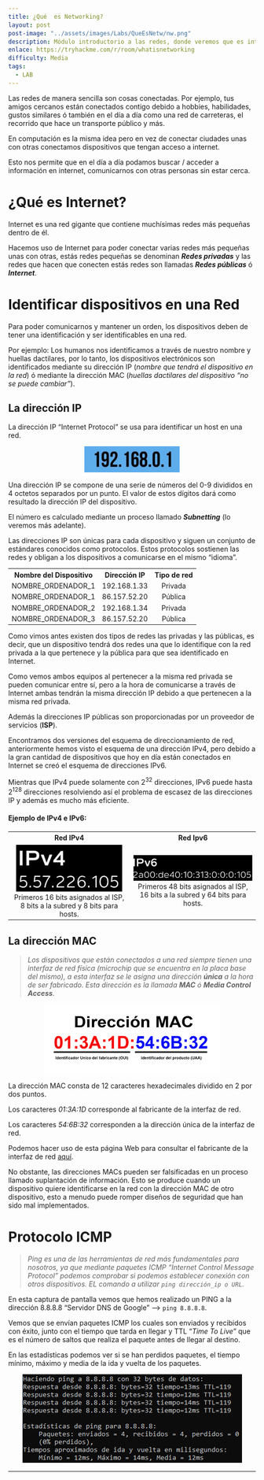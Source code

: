 ```yaml
---
title: ¿Qué  es Networking?
layout: post
post-image: "../assets/images/Labs/QueEsNetw/nw.png"
description: Módulo introductorio a las redes, donde veremos que es internet, los tipos de direcciones IP que existe, como diferenciarlas, la dirección MAC, entre otras cosas.
enlace: https://tryhackme.com/r/room/whatisnetworking
difficulty: Media
tags: 
  - LAB
---
```


Las redes de manera sencilla son cosas conectadas. Por ejemplo, tus amigos cercanos están conectados contigo debido a hobbies, habilidades, gustos similares ó también en el día a día como una red de carreteras, el recorrido que hace un transporte público y más.

En computación es la misma idea pero en vez de conectar ciudades unas con otras conectamos dispositivos que tengan acceso a internet.

Esto nos permite que en el día a día podamos buscar / acceder a información en internet, comunicarnos con otras personas sin estar cerca.

# ¿Qué es Internet?

Internet es una red gigante que contiene muchísimas redes más pequeñas dentro de él.

Hacemos uso de Internet para poder conectar varias redes más pequeñas unas con otras, estás redes pequeñas se denominan ***Redes privadas*** y las redes que hacen que conecten estás redes son llamadas ***Redes públicas*** ó ***Internet***.

# Identificar dispositivos en una Red

Para poder comunicarnos y mantener un orden, los dispositivos deben de tener una identificación y ser identificables en una red.

Por ejemplo: Los humanos nos identificamos a través de nuestro nombre y huellas dactilares, por lo tanto, los dispositivos electrónicos son identificados mediante su dirección IP (*nombre que tendrá el dispositivo en la red*) ó mediante la dirección MAC (*huellas dactilares del dispositivo “no se puede cambiar”*).

## La dirección IP

La dirección IP “Internet Protocol” se usa para identificar un host en una red.

<div style="text-align: center; ">
    <img src="../assets/images/Labs/QueEsNetw/Untitled.png" alt="Untitled" />
</div>

Una dirección IP se compone de una serie de números del 0-9 divididos en 4 octetos separados por un punto. El valor de estos dígitos dará como resultado la dirección IP del dispositivo.

El número es calculado mediante un proceso llamado ***Subnetting*** (lo veremos más adelante).

Las direcciones IP son únicas para cada dispositivo y siguen un conjunto de estándares conocidos como protocolos. Estos protocolos sostienen las redes y obligan a los dispositivos a comunicarse en el mismo “idioma”.
<div style="text-align: center ;">
  <table>
    <tr>
      <th>Nombre del Dispositivo</th>
      <th>Dirección IP</th>
      <th>Tipo de red</th>
    </tr>
    <tr>
      <td>NOMBRE_ORDENADOR_1</td>
      <td>192.168.1.33</td>
      <td>Privada</td>
    </tr>
    <tr>
      <td>NOMBRE_ORDENADOR_1</td>
      <td>86.157.52.20</td>
      <td>Pública</td>
    </tr>
    <tr>
      <td>NOMBRE_ORDENADOR_2</td>
      <td>192.168.1.34</td>
      <td>Privada</td>
    </tr>
    <tr>
      <td>NOMBRE_ORDENADOR_3</td>
      <td>86.157.52.20</td>
      <td>Pública</td>
    </tr>
  </table>
</div>

Como vimos antes existen dos tipos de redes las privadas y las públicas, es decir, que un dispositivo tendrá dos redes una que lo identifique con la red privada a la que pertenece y la pública para que sea identificado en Internet.

Como vemos ambos equipos al pertenecer a la misma red privada se pueden comunicar entre sí, pero a la hora de comunicarse a través de Internet ambas tendrán la misma dirección IP debido a que pertenecen a la misma red privada.

Además la direcciones IP públicas son proporcionadas por un proveedor de servicios (**ISP**).

Encontramos dos versiones del esquema de direccionamiento de red, anteriormente hemos visto el esquema de una dirección IPv4, pero debido a la gran cantidad de dispositivos que hoy en día están conectados en Internet se creó el esquema de direcciones IPv6.

Mientras que IPv4 puede solamente con 2<sup>32</sup>
 direcciones, IPv6 puede hasta 2<sup>128</sup> direcciones resolviendo así el problema de escasez de las direcciones IP y además es mucho más eficiente.

#### Ejemplo de IPv4 e IPv6:
 <div style="text-align: center ;">
  <table>
    <tr>
      <th>Red IPv4</th>
      <th>Red Ipv6</th>
    </tr>
    <tr>
      <td><div style="text-align: center; ">
    <img src="../assets/images/Labs/QueEsNetw/Untitled 1.png" alt="Untitled" />
</div>
Primeros 16 bits asignados al ISP, 8 bits a la subred y 8 bits para hosts.
</td>
      <td><div style="text-align: center; ">
    <img src="../assets/images/Labs/QueEsNetw/Untitled 2.png" alt="Untitled" />
</div>
  Primeros 48 bits asignados al ISP, 16 bits a la subred y 64 bits para hosts.
</td>
  </table>
</div>

## La dirección MAC

> *Los dispositivos que están conectados a una red siempre tienen una interfaz de red física (microchip que se encuentra en la placa base del mismo), a esta interfaz se le asigna una dirección **única** a la hora de ser fabricado. Esta dirección es la llamada **MAC** ó **Media Control Access***.

<div style="text-align: center; ">
    <img src="../assets/images/Labs/QueEsNetw/Untitled 3.png" alt="Untitled" />
</div>

La dirección MAC consta de 12 caracteres hexadecimales dividido en 2 por dos puntos.

Los caracteres *01:3A:1D* corresponde al fabricante de la interfaz de red.

Los caracteres *54:6B:32* corresponden a la dirección única de la interfaz de red.

Podemos hacer uso de esta página Web para consultar el fabricante de la interfaz de red [aquí](https://es.adminsub.net/mac-address-finder).

No obstante, las direcciones MACs pueden ser falsificadas en un proceso llamado suplantación de información. Esto se produce cuando un dispositivo quiere identificarse en la red con la dirección MAC de otro dispositivo, esto a menudo puede romper diseños de seguridad que han sido mal implementados.

# Protocolo ICMP

> *Ping es una de las herramientas de red más fundamentales para nosotros, ya que mediante paquetes ICMP “Internet Control Message Protocol” podemos comprobar si podemos establecer conexión con otros dispositivos. EL comando a utilizar `ping dirección_ip o URL`.*
> 

En esta captura de pantalla vemos que hemos realizado un PING a la dirección 8.8.8.8 “Servidor DNS de Google” —> `ping 8.8.8.8`.

Vemos que se envían paquetes ICMP los cuales son enviados y recibidos con éxito, junto con el tiempo que tarda en llegar y TTL “*Time To Live*” que es el número de saltos que realiza el paquete antes de llegar al destino.

En las estadísticas podemos ver si se han perdidos paquetes, el tiempo mínimo, máximo y media de la ida y vuelta de los paquetes.

<div style="text-align: center; ">
    <img src="../assets/images/Labs/QueEsNetw/Untitled 4.png" alt="Untitled" />
</div>

---